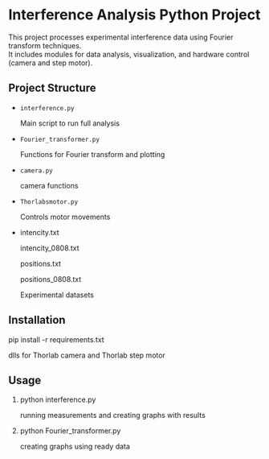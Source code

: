 # Interference Analysis Python Project

This project processes experimental interference data using Fourier transform techniques.  
It includes modules for data analysis, visualization, and hardware control (camera and step motor).

## Project Structure

- `interference.py`

  Main script to run full analysis
- `Fourier_transformer.py`

  Functions for Fourier transform and plotting

- `camera.py`
  
  camera functions
- `Thorlabsmotor.py`

  Controls motor movements
- intencity.txt

  intencity_0808.txt
  
  positions.txt
  
  positions_0808.txt
  
  Experimental datasets

## Installation 
pip install -r requirements.txt

dlls for Thorlab camera and Thorlab step motor 

## Usage 
1. python interference.py
  
   running measurements and creating graphs with results 

2. python Fourier_transformer.py 

   creating graphs using ready data
